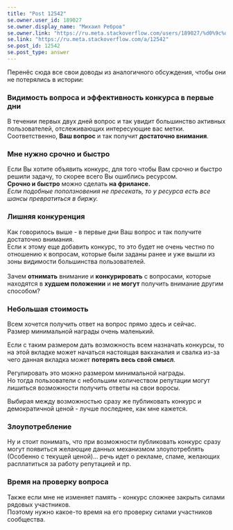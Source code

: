 ```yaml
---
title: "Post 12542"
se.owner.user_id: 189027
se.owner.display_name: "Михаил Ребров"
se.owner.link: "https://ru.meta.stackoverflow.com/users/189027/%d0%9c%d0%b8%d1%85%d0%b0%d0%b8%d0%bb-%d0%a0%d0%b5%d0%b1%d1%80%d0%be%d0%b2"
se.link: "https://ru.meta.stackoverflow.com/a/12542"
se.post_id: 12542
se.post_type: answer
---
```

<p>Перенёс сюда все свои доводы из аналогичного обсуждения, чтобы они не потерялись в истории:</p>
<h3>Видимость вопроса и эффективность конкурса в первые дни</h3>
<p>В течении первых двух дней вопрос и так увидит большинство активных пользователей, отслеживающих интересующие вас метки.<br/>
Соответственно, <strong>Ваш вопрос</strong> и так получит <strong>достаточно внимания</strong>.<br/></p>
<h3>Мне нужно срочно и быстро</h3>
<p>Если Вы хотите объявить конкурс, для того чтобы Вам срочно и быстро решили задачу, то скорее всего Вы ошиблись ресурсом.<br/>
<strong>Срочно и быстро</strong> можно сделать <strong>на фрилансе.</strong><br/>
<em>Если подобные поползновения не пресекать, то у ресурса есть все шансы превратиться в биржу.</em></p>
<h3>Лишняя конкуренция</h3>
<p>Как говорилось выше - в первые дни Ваш вопрос и так получите достаточно внимания.<br/>
Если к этому еще добавить конкурс, то это будет не очень честно по
отношению к вопросам, которые были заданы ранее и уже вышли из зоны
видимости большинства пользователей.<br/><br/>
Зачем <strong>отнимать</strong> внимание и <strong>конкурировать</strong> с вопросами, которые находятся в <strong>худшем положении</strong> и <strong>не могут</strong> получить внимание другим способом?</p>
<h3>Небольшая стоимость</h3>
<p>Всем хочется получить ответ на вопрос прямо здесь и сейчас.<br/>
Размер минимальной награды очень маленький.<br/></p>
<p>Если с таким размером дать возможность всем назначать конкурсы, то на этой вкладке может начаться настоящая вакханалия и свалка из-за чего данная вкладка может <strong>потерять весь свой смысл</strong>.<br/></p>
<p>Регулировать это можно размером минимальной награды.<br/>
Но тогда пользователи с небольшим количеством репутации могут лишиться возможности получить ответы на свои воросы.<br/></p>
<p>Выбирая между возможностью сразу же публиковать конкурс и демократичной ценой - лучше последнее, как мне кажется.</p>
<h3>Злоупотребление</h3>
<p>Ну и стоит понимать, что при возможности публиковать конкурс сразу могут появиться желающие данных механизмом злоупотреблять (Особенно с текущей ценой)... речь идет о рекламе, спаме, желающих расплатиться за работу репутацией и пр.</p>
<h3>Время на проверку вопроса</h3>
<p>Также если мне не изменяет память - конкурс сложнее закрыть силами рядовых участников.<br/>
Поэтому нужно какое-то время на его проверку силами участников сообщества.</p>
